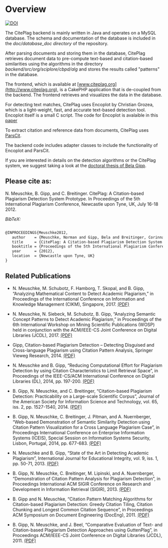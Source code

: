 # Overview #
[![DOI](https://zenodo.org/badge/122351707.svg)](https://zenodo.org/badge/latestdoi/122351707)

The CitePlag backend is mainly written in Java and operates on a MySQL database. The schema and documentation of the database is included in the *doc/database_doc directory* of the repository.

After parsing documents and storing them in the database, CitePlag retrieves document data to pre-compute text-based and citation-based similarities using the algorithms in the directory *backend/src/org/sciplore/cbpd/alg* and stores the results called "patterns" in the database. 

The frontend, which is available at [www.citeplag.org](http://www.citeplag.org), is a CakePHP application that is de-coupled from the backend. The frontend retrieves and visualizes the data in the database.

For detecting text matches, CitePlag uses Encoplot by Christian Grozea, which is a light-weight, fast, and accurate text-based detection tool. Encoplot itself is a small C script. The code for Encoplot is avalaible in this [paper](http://ceur-ws.org/Vol-502/paper2.pdf)

To extract citation and reference data from documents, CitePlag uses [ParsCit](http://aye.comp.nus.edu.sg/parsCit/).

The backend code includes adapter classes to include the functionality of Encoplot and ParsCit.

If you are interested in details on the detection algorithms or the CitePlag system, we suggest taking a look at the [doctoral thesis of Bela Gipp](http://sciplore.org/pub/thesisbelagipp).

## Please cite as: ##

N. Meuschke, B. Gipp, and C. Breitinger. CitePlag: A Citation-based Plagiarism Detection System Prototype. In Proceedings of the 5th International Plagiarism Conference, Newcastle upon Tyne, UK, July 16-18 2012.

*BibTeX:*

```tex

@INPROCEEDINGS{Meuschke2012,
   author    = {Meuschke, Norman and Gipp, Bela and Breitinger, Corinna},
   title     = {CitePlag: A Citation-based Plagiarism Detection System Prototype},
   booktitle = {Proceedings of the 5th International Plagiarism Conference},
   year      = {2012},
   location  = {Newcastle upon Tyne, UK}
}
```
## Related Publications ##
- N. Meuschke, M. Schubotz, F. Hamborg, T. Skopal, and B. Gipp, “Analyzing Mathematical Content to Detect Academic Plagiarism,” in Proceedings of the International Conference on Information and Knowledge Management (CIKM), Singapore, 2017. [(PDF)](https://www.gipp.com/wp-content/papercite-data/pdf/meuschke2017b.pdf)

- N. Meuschke, N. Siebeck, M. Schubotz, B. Gipp, “Analyzing Semantic Concept Patterns to Detect Academic Plagiarism,” in Proceedings of the 6th International Workshop on Mining Scientific Publications (WOSP) held in conjunction with the ACM/IEEE-CS Joint Conference on Digital Libraries (JCDL), 2017. [(PDF)](https://www.gipp.com/wp-content/papercite-data/pdf/meuschke2017a.pdf) 

- Gipp, Citation-based Plagiarism Detection – Detecting Disguised and Cross-language Plagiarism using Citation Pattern Analysis, Springer Vieweg Research, 2014. [(PDF)](https://www.gipp.com/wp-content/papercite-data/pdf/thesisbelagipp.pdf) 

- N. Meuschke and B. Gipp, “Reducing Computational Effort for Plagiarism Detection by using Citation Characteristics to Limit Retrieval Space”, in Proceedings of the IEEE-CS/ACM International Conference on Digital Libraries (DL), 2014, pp. 197-200. [(PDF)](https://www.gipp.com/wp-content/papercite-data/pdf/meuschke14.pdf)

- B. Gipp, N. Meuschke, and C. Breitinger, “Citation-based Plagiarism Detection: Practicability on a Large-scale Scientific Corpus”, Journal of the American Society for Information Science and Technology, vol. 65, iss. 2, pp. 1527-1540, 2014. [(PDF)](https://www.gipp.com/wp-content/papercite-data/pdf/gipp13b.pdf)

- B. Gipp, N. Meuschke, C. Breitinger, J. Pitman, and A. Nuernberger, “Web-based Demonstration of Semantic Similarity Detection using Citation Pattern Visualization for a Cross Language Plagiarism Case”, in Proceedings International Conference on Enterprise Information Systems (ICEIS), Special Session on Information Systems Security, Lisbon, Portugal, 2014, pp. 677-683. [(PDF)](https://www.gipp.com/wp-content/papercite-data/pdf/gipp14a.pdf)

- N. Meuschke and B. Gipp, “State of the Art in Detecting Academic Plagiarism”, International Journal for Educational Integrity, vol. 9, iss. 1, pp. 50-71, 2013. [(PDF)](https://www.gipp.com/wp-content/papercite-data/pdf/meuschke13.pdf)

- B. Gipp, N. Meuschke, C. Breitinger, M. Lipinski, and A. Nuernberger, “Demonstration of Citation Pattern Analysis for Plagiarism Detection”, in Proceedings International ACM SIGIR Conference on Research and Development in Information Retrieval (SIGIR), 2013. [(PDF)](https://www.gipp.com/wp-content/papercite-data/pdf/gipp13.pdf)

- B. Gipp and N. Meuschke, “Citation Pattern Matching Algorithms for Citation-based Plagiarism Detection: Greedy Citation Tiling, Citation Chunking and Longest Common Citation Sequence”, in Proceedings ACM Symposium on Document Engineering (DocEng), 2011. [(PDF)](https://www.gipp.com/wp-content/papercite-data/pdf/gipp11c.pdf)

- B. Gipp, N. Meuschke, and J. Beel, “Comparative Evaluation of Text- and Citation-based Plagiarism Detection Approaches using GuttenPlag”, in Proceedings ACM/IEEE-CS Joint Conference on Digital Libraries (JCDL), 2011. [(PDF)](https://www.gipp.com/wp-content/papercite-data/pdf/gipp11.pdf)
